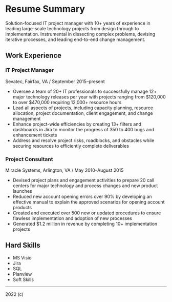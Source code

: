 # Resume Summary

Solution-focused IT project manager with 10+ years of experience in leading large-scale technology projects from design through to implementation. Instrumental in dissecting complex problems, devising iterative processes, and leading end-to-end change management.

## Work Experience

### IT Project Manager
Sevatec, Fairfax, VA / September 2015–present

* Oversee a team of 20+ IT professionals to successfully manage 12+ major technology releases per year with projects ranging from $120,000 to over $470,000 requiring 12,000+ resource hours
* Lead all aspects of projects, including capacity planning, resource allocation, project documentation, client engagement, and change management
* Enhance project-wide efficiencies by creating 13+ filters and dashboards in Jira to monitor the progress of 350 to 400 bugs and enhancement tickets
* Address and resolve project risks, roadblocks, and obstacles while securing resources to efficiently complete deliverables

### Project Consultant
Miracle Systems, Arlington, VA / May 2010–August 2015

* Devised project plans and engagement activities to prepare 20 call centers for major technology and process changes and new product launches
* Reduced new account opening errors over 90% by developing an effective manual to explain the approved scenarios for opening account products
* Created and executed over 500 new or updated procedures to ensure flawless implementation and adoption of new processes
* Generated $1.2 million in revenue by completing 10+ implementation projects

## Hard Skills

* MS Visio
* Jira
* SQL
* Planview
* Soft Skills

---

2022 (c)